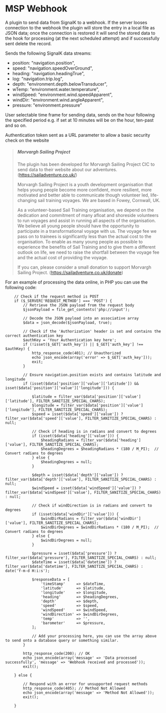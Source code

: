 # MSP Webhook

A plugin to send data from SignalK to a webhook. If the server looses connection to the webhook the plugin will store the entry in a local file as JSON data; once the connection is restored it will send the stored data to the hook for processing (at the next scheduled attempt) and if successfully sent delete the record. 

Sends the following SignalK data streams:

* position: "navigation.position",
* speed: "navigation.speedOverGround",
* heading: "navigation.headingTrue",
* log: "navigation.trip.log",
* depth: "environment.depth.belowTransducer",
* wTemp: "environment.water.temperature",
* windSpeed: "environment.wind.speedApparent",
* windDir: "environment.wind.angleApparent",
* pressure: "environment.pressure"

User selectable time frame for sending data, sends on the hour following the specified period e.g. if set at 10 minutes will be on the hour, ten-past and so on. 

Authentication token sent as a URL parameter to allow a basic security check on the website

> ##### Morvargh Sailing Project
> 
> The plugin has been developed for Morvargh Sailing Project CIC to send data to their website about our adventures. (https://sailadventure.co.uk/)
> 
> Morvargh Sailing Project is a youth development organisation that helps young people become more confident, more resilient, more motivated and better able to communicate though volunteer led, life-changing sail training voyages. We are based in Fowey, Cornwall, UK. 
> 
> As a volunteer-based Sail Training organisation, we depend on the dedication and commitment of many afloat and shoreside volunteers to run voyages and assist in running all aspects of the organisation. We believe all young people should have the opportunity to participate in a transformational voyage with us. The voyage fee we pass on to trainees is significantly less than the actual cost to the organisation. To enable as many young people as possible to experience the benefits of Sail Training and to give them a different outlook on life, we need to raise the shortfall between the voyage fee and the actual cost of providing the voyage.
>
> If you can, please consider a small donation to support Morvargh Sailing Project. (https://sailadventure.co.uk/donate)

For an example of processing the data online, in PHP you can use the following code:

        // Check if the request method is POST
        if ($_SERVER['REQUEST_METHOD'] === 'POST') {
            // Retrieve the JSON payload from the request body
            $jsonPayload = file_get_contents('php://input');

            // Decode the JSON payload into an associative array
            $data = json_decode($jsonPayload, true);

            // Check if the 'Authorization' header is set and contains the correct authentication key
            $authKey = 'Your Authentication key here';
            if (!isset($_GET['auth_key']) || $_GET['auth_key'] !== $authKey) {
                http_response_code(401); // Unauthorized
                echo json_encode(array('error' => $_GET['auth_key']));
                exit;
            }

            // Ensure navigation.position exists and contains latitude and longitude
            if (isset($data['position']['value']['latitude']) && isset($data['position']['value']['longitude'])) {

                $latitude = filter_var($data['position']['value']['latitude'], FILTER_SANITIZE_SPECIAL_CHARS);
                $longitude = filter_var($data['position']['value']['longitude'], FILTER_SANITIZE_SPECIAL_CHARS);
                $speed = isset($data['speed']['value']) ? filter_var($data['speed']['value'], FILTER_SANITIZE_SPECIAL_CHARS) : null;

                // Check if heading is in radians and convert to degrees
                if (isset($data['heading']['value'])) {
                    $headingRadians = filter_var($data['heading']['value'], FILTER_SANITIZE_SPECIAL_CHARS);
                    $headingDegrees = $headingRadians * (180 / M_PI);  // Convert radians to degrees
                } else {
                    $headingDegrees = null;
                }

                $depth = isset($data['depth']['value']) ? filter_var($data['depth']['value'], FILTER_SANITIZE_SPECIAL_CHARS) : null;
                $windSpeed = isset($data['windSpeed']['value']) ? filter_var($data['windSpeed']['value'], FILTER_SANITIZE_SPECIAL_CHARS) : null;

                // Check if windDirection is in radians and convert to degrees
                if (isset($data['windDir']['value'])) {
                    $windDirRadians = filter_var($data['windDir']['value'], FILTER_SANITIZE_SPECIAL_CHARS);
                    $windDirDegrees = $windDirRadians * (180 / M_PI);  // Convert radians to degrees
                } else {
                    $windDirDegrees = null;
                }

                $pressure = isset($data['pressure']) ? filter_var($data['pressure'], FILTER_SANITIZE_SPECIAL_CHARS) : null;
                $dateTime = isset($data['datetime']) ? filter_var($data['datetime'], FILTER_SANITIZE_SPECIAL_CHARS) : date('Y-m-d H:i:s');

                $responseData = [
                    'timeStamp'     => $dateTime,
                    'latitude'      => $latitude,
                    'longitude'     => $longitude,
                    'heading'       => $headingDegrees,
                    'depth'         => $depth,
                    'speed'         => $speed,
                    'windSpeed'     => $windSpeed,
                    'windDirection' => $windDirDegrees,
                    'temp'          => '',
                    'barometer'     => $pressure,
                ];

                // Add your processing here, you can use the array above to send onto a database query or something similar.
            }            

            http_response_code(200); // OK
            echo json_encode(array('message' => 'Data processed successfully', 'message' => 'Webhook received and processed'));
            exit();

        } else {

            // Respond with an error for unsupported request methods
            http_response_code(405); // Method Not Allowed
            echo json_encode(array('message' => 'Method Not Allowed'));
            exit();

        }





